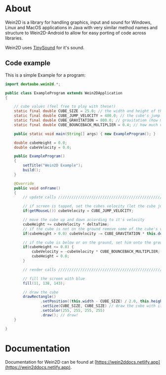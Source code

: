 # About
Wein2D is a library for handling graphics, input and sound for Windows, Linux and MacOS applications in Java with very similar method names and structure to Wein2D-Android to allow for easy porting of code across libraries.

Wein2D uses [TinySound](https://github.com/finnkuusisto/TinySound) for it's sound.

## Code example
This is a simple Example for a program:
```java
import devtaube.wein2d.*;

public class ExampleProgram extends Wein2DApplication
{

    // cube values (feel free to play with these!)
    static final double CUBE_SIZE = 25.0; // the width and height of the cube (in pixels)
    static final double CUBE_JUMP_VELOCITY = 400.0; // the cube's jump velocity (in pixels per second)
    static final double CUBE_GRAVITATION = 800.0; // gravitation (how much velocity gets removed per second)
    static final double CUBE_BOUNCEBACK_MULTIPLIER = 0.4; // how much velocity the cube keeps after hitting the ground

    public static void main(String[] args) { new ExampleProgram(); }

    double cubeHeight = 0.0;
    double cubeVelocity = 0.0;

    public ExampleProgram()
    {
        setTitle("Wein2D Example");
        build();
    }

    @Override
    public void onFrame()
    {
        // update calls //////////////////////////////////////////////////

        // if screen is tapped, set the cubes velocity (let the cube jump up)
        if(getMouseL()) cubeVelocity = CUBE_JUMP_VELOCITY;

        // move the cube up and down according to it's velocity
        cubeHeight += cubeVelocity * deltaTime;
        // if the cube is not on the ground remove some of the cube's velocity (gravitation)
        if(cubeHeight > 0.0) cubeVelocity -= CUBE_GRAVITATION * this.deltaTime;

        // if the cube is below or on the ground, set him onto the ground, invert the cube's velocity (movement) and remove some of it's velocity
        if(cubeHeight <= 0.0) {
            cubeVelocity = -cubeVelocity * CUBE_BOUNCEBACK_MULTIPLIER;
            cubeHeight = 0.0;
        }

        // render calls //////////////////////////////////////////////////

        // fill the screen with blue
        fill(11, 138, 143);

        // draw the cube
        drawRectangle()
                .setPosition((this.width - CUBE_SIZE) / 2.0, this.height - CUBE_SIZE - cubeHeight) // draw at the center of the screen (x axis), draw at the cube's height (y axis)
                .setSize(CUBE_SIZE, CUBE_SIZE) // draw the cube with it's width and height
                .setColor(255, 255, 255, 255)
                .draw(); // draw!
    }

}
```

# Documentation
Documentation for Wein2D can be found at [https://wein2ddocs.netlify.app](https://wein2ddocs.netlify.app).
